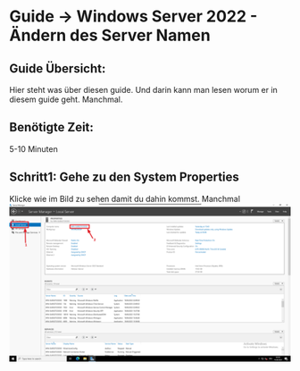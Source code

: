 # Guide -> Windows Server 2022 - Ändern des Server Namen
## Guide Übersicht:
Hier steht was über diesen guide. Und darin kann man lesen worum er in diesem guide geht. Manchmal.
## Benötigte Zeit:
5-10 Minuten
## Schritt1: Gehe zu den System Properties
Klicke wie im Bild zu sehen damit du dahin kommst. Manchmal
![image](https://github.com/GeraldLeikam/tutorials/blob/master/images/windows/server/change_sever_name/windows_server_2022_change_servername_go_to_system_properties.png)